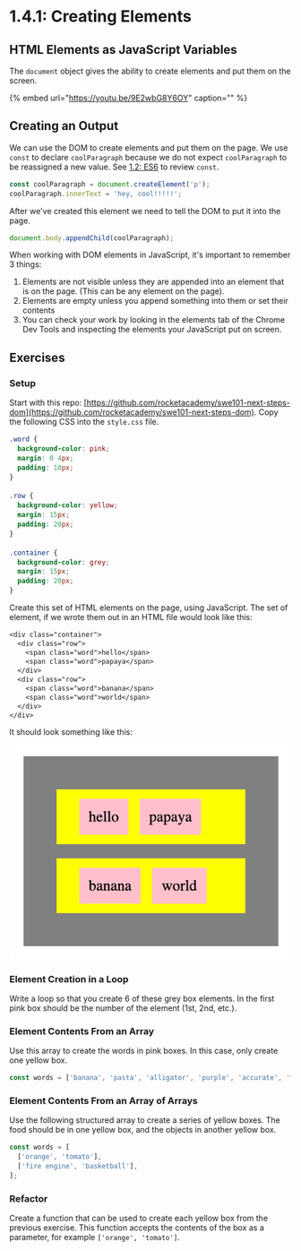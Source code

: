 # 1.4.1: Creating Elements

## HTML Elements as JavaScript Variables

The `document` object gives the ability to create elements and put them on the screen.

{% embed url="https://youtu.be/9E2wbG8Y6OY" caption="" %}

## Creating an Output

We can use the DOM to create elements and put them on the page. We use `const` to declare `coolParagraph` because we do not expect `coolParagraph` to be reassigned a new value. See [1.2: ES6](../1.2-es6-basics.md#const-for-constant-values) to review `const`.

```javascript
const coolParagraph = document.createElement('p');
coolParagraph.innerText = 'hey, cool!!!!!';
```

After we've created this element we need to tell the DOM to put it into the page.

```javascript
document.body.appendChild(coolParagraph);
```

When working with DOM elements in JavaScript, it's important to remember 3 things:

1. Elements are not visible unless they are appended into an element that is on the page. \(This can be any element on the page\).
2. Elements are empty unless you append something into them or set their contents
3. You can check your work by looking in the elements tab of the Chrome Dev Tools and inspecting the elements your JavaScript put on screen.

## Exercises

### Setup

Start with this repo: [https://github.com/rocketacademy/swe101-next-steps-dom](https://github.com/rocketacademy/swe101-next-steps-dom). Copy the following CSS into the `style.css` file.

```css
.word {
  background-color: pink;
  margin: 0 4px;
  padding: 10px;
}

.row {
  background-color: yellow;
  margin: 15px;
  padding: 20px;
}

.container {
  background-color: grey;
  margin: 15px;
  padding: 20px;
}
```

Create this set of HTML elements on the page, using JavaScript. The set of element, if we wrote them out in an HTML file would look like this:

```markup
<div class="container">
  <div class="row">
    <span class="word">hello</span>
    <span class="word">papaya</span>
  </div>
  <div class="row">
    <span class="word">banana</span>
    <span class="word">world</span>
  </div>
</div>
```

It should look something like this:

![](../../.gitbook/assets/screen-shot-2020-09-29-at-6.52.58-pm.png)

### Element Creation in a Loop

Write a loop so that you create 6 of these grey box elements. In the first pink box should be the number of the element \(1st, 2nd, etc.\).

### Element Contents From an Array

Use this array to create the words in pink boxes. In this case, only create one yellow box.

```javascript
const words = ['banana', 'pasta', 'alligator', 'purple', 'accurate', 'fickle'];
```

### Element Contents From an Array of Arrays

Use the following structured array to create a series of yellow boxes. The food should be in one yellow box, and the objects in another yellow box.

```javascript
const words = [
  ['orange', 'tomato'],
  ['fire engine', 'basketball'],
];
```

### Refactor

Create a function that can be used to create each yellow box from the previous exercise. This function accepts the contents of the box as a parameter, for example `['orange', 'tomato']`.

